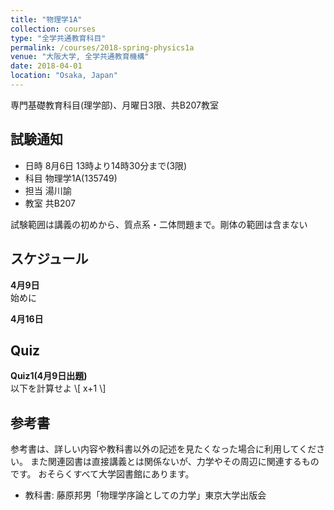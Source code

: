 ```yaml
---
title: "物理学1A"
collection: courses
type: "全学共通教育科目"
permalink: /courses/2018-spring-physics1a
venue: "大阪大学, 全学共通教育機構"
date: 2018-04-01
location: "Osaka, Japan"
---
```


専門基礎教育科目(理学部)、月曜日3限、共B207教室

試験通知
-----
* 日時 8月6日 13時より14時30分まで(3限)
* 科目 物理学1A(135749)
* 担当 湯川諭
* 教室 共B207

試験範囲は講義の初めから、質点系・二体問題まで。剛体の範囲は含まない

スケジュール
-----
<!-- br 相当は スペース2個分 -->
**4月9日**  
始めに

**4月16日**


Quiz
-----
**Quiz1(4月9日出題)**  
以下を計算せよ
\\[
x+1
\\]

参考書
-----

参考書は、詳しい内容や教科書以外の記述を見たくなった場合に利用してください。
また関連図書は直接講義とは関係ないが、力学やその周辺に関連するものです。
おそらくすべて大学図書館にあります。
* 教科書: 藤原邦男「物理学序論としての力学」東京大学出版会
